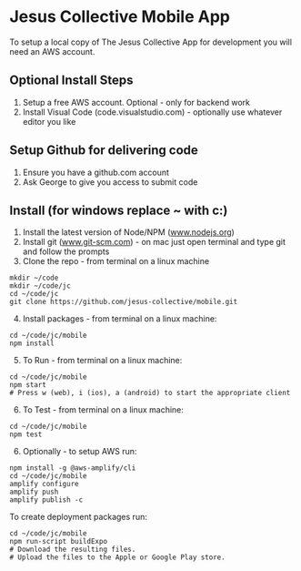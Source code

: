 # Jesus Collective Mobile App
To setup a local copy of The Jesus Collective App for development you will need an AWS account.

Optional Install Steps
---
1. Setup a free AWS account. Optional - only for backend work
2. Install Visual Code (code.visualstudio.com) - optionally use whatever editor you like

Setup Github for delivering code
---
1. Ensure you have a github.com account
2. Ask George to give you access to submit code

Install (for windows replace ~ with c:\)
---
1. Install the latest version of Node/NPM (www.nodejs.org)
2. Install git (www.git-scm.com) - on mac just open terminal and type git and follow the prompts
3. Clone the repo - from terminal on a linux machine

```
mkdir ~/code
mkdir ~/code/jc
cd ~/code/jc
git clone https://github.com/jesus-collective/mobile.git
```

4. Install packages - from terminal on a linux machine:
```
cd ~/code/jc/mobile
npm install
```
    
5. To Run - from terminal on a linux machine:
```
cd ~/code/jc/mobile
npm start
# Press w (web), i (ios), a (android) to start the appropriate client
```

6. To Test - from terminal on a linux machine:

```
cd ~/code/jc/mobile
npm test
```

6. Optionally - to setup AWS run:
```
npm install -g @aws-amplify/cli
cd ~/code/jc/mobile
amplify configure
amplify push
amplify publish -c
```    

To create deployment packages run:
```
cd ~/code/jc/mobile
npm run-script buildExpo
# Download the resulting files.
# Upload the files to the Apple or Google Play store.
```

